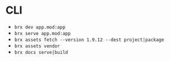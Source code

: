 # CLI

- `brx dev app.mod:app`
- `brx serve app.mod:app`
- `brx assets fetch --version 1.9.12 --dest project|package`
- `brx assets vendor`
- `brx docs serve|build`
